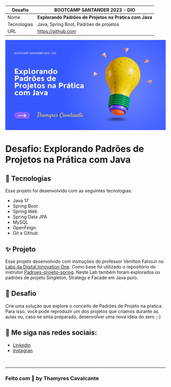 
| Desafio | BOOTCAMP SANTANDER 2023 - DIO  |
| -------------  |--------------------------------|
| Nome        | **Explorando Padrões de Projetos na Prática com Java**  
| Tecnologias | Java, Spring Boot, Padrões de projetos                
| URL         | https://github.com


![](geral/Capa.jpg)


# Desafio: Explorando Padrões de Projetos na Prática com Java


## 🚀 Tecnologias

Esse projeto foi desenvolvido com as seguintes tecnologias:

- Java 17
- Spring Boot
- Spring Web
- Spring Data JPA
- MySQL
- OpenFeign.
- Git e Github

## ✨ Projeto
Esse projeto desenvolvido com instruções do professor Venilton FalvoJr no [Labs da Digital Innovation One](https://web.dio.me/lab/explorando-padroes-de-projetos-na-pratica-com-java/learning/975a7cad-08ec-43be-9f34-5c3c65aa6ba7). Como base foi utilizado o repositório do instrutor [Padroes-projeto-spring](https://github.com/digitalinnovationone/lab-padroes-projeto-spring). Neste Lab também foram explorados os padrões de projeto Singleton, Strategy e Facade em Java puro.


## 🎯 Desafio

Crie uma solução que explore o conceito de Padrões de Projeto na pŕatica. Para isso, você pode reproduzir um dos projetos que criamos durante as aulas ou, caso se sinta preparado, desenvolver uma nova ideia do zero ;-)


## 🔗 Me siga nas redes sociais:
- [Linkedin](https://www.linkedin.com/in/thamyrescavalcante/)
- [Instagran](https://www.instagram.com/thamyres__cavalcante/)

<br>

---

### Feito com 💜 by Thamyres Cavalcante
